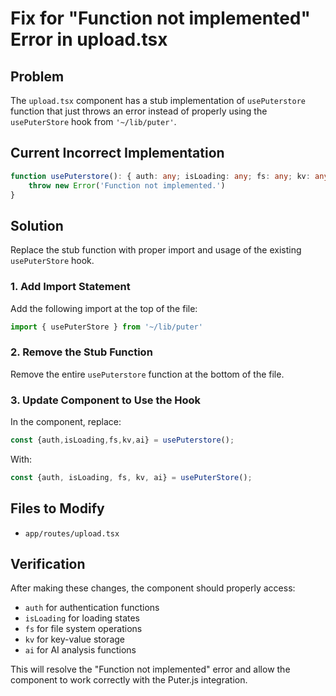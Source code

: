 # Fix for "Function not implemented" Error in upload.tsx

## Problem
The `upload.tsx` component has a stub implementation of `usePuterstore` function that just throws an error instead of properly using the `usePuterStore` hook from `'~/lib/puter'`.

## Current Incorrect Implementation
```typescript
function usePuterstore(): { auth: any; isLoading: any; fs: any; kv: any; ai: any } {
    throw new Error('Function not implemented.')
}
```

## Solution
Replace the stub function with proper import and usage of the existing `usePuterStore` hook.

### 1. Add Import Statement
Add the following import at the top of the file:
```typescript
import { usePuterStore } from '~/lib/puter'
```

### 2. Remove the Stub Function
Remove the entire `usePuterstore` function at the bottom of the file.

### 3. Update Component to Use the Hook
In the component, replace:
```typescript
const {auth,isLoading,fs,kv,ai} = usePuterstore();
```

With:
```typescript
const {auth, isLoading, fs, kv, ai} = usePuterStore();
```

## Files to Modify
- `app/routes/upload.tsx`

## Verification
After making these changes, the component should properly access:
- `auth` for authentication functions
- `isLoading` for loading states
- `fs` for file system operations
- `kv` for key-value storage
- `ai` for AI analysis functions

This will resolve the "Function not implemented" error and allow the component to work correctly with the Puter.js integration.